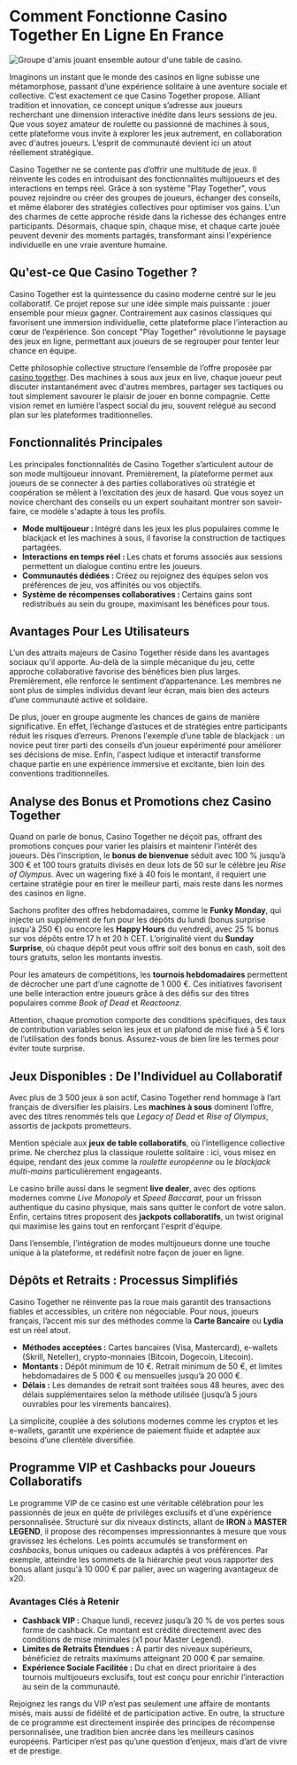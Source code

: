 <h1>Comment Fonctionne Casino Together En Ligne En France</h1>
    <img src="https://img.freepik.com/premium-vector/jackpot-banner-with-falling-gold-coins-confetti-casino-lottery-advertising-template-winning-money-prize-gambling-game-congratulations-with-dollars-vector-illustration_102902-3171.jpg?ga=GA1.1.645405282.1736841370&semt=ais_hybrid" alt="Groupe d'amis jouant ensemble autour d'une table de casino." style="max-width: 100%; height: auto; display: block; margin: 0 auto;">

<p>Imaginons un instant que le monde des casinos en ligne subisse une métamorphose, passant d’une expérience solitaire à une aventure sociale et collective. C’est exactement ce que Casino Together propose. Alliant tradition et innovation, ce concept unique s’adresse aux joueurs recherchant une dimension interactive inédite dans leurs sessions de jeu. Que vous soyez amateur de roulette ou passionné de machines à sous, cette plateforme vous invite à explorer les jeux autrement, en collaboration avec d'autres joueurs. L’esprit de communauté devient ici un atout réellement stratégique.</p>

<p>Casino Together ne se contente pas d’offrir une multitude de jeux. Il réinvente les codes en introduisant des fonctionnalités multijoueurs et des interactions en temps réel. Grâce à son système "Play Together", vous pouvez rejoindre ou créer des groupes de joueurs, échanger des conseils, et même élaborer des stratégies collectives pour optimiser vos gains. L'un des charmes de cette approche réside dans la richesse des échanges entre participants. Désormais, chaque spin, chaque mise, et chaque carte jouée peuvent devenir des moments partagés, transformant ainsi l'expérience individuelle en une vraie aventure humaine.</p>

<h2>Qu'est-ce Que Casino Together ?</h2>
<p>Casino Together est la quintessence du casino moderne centré sur le jeu collaboratif. Ce projet repose sur une idée simple mais puissante : jouer ensemble pour mieux gagner. Contrairement aux casinos classiques qui favorisent une immersion individuelle, cette plateforme place l’interaction au cœur de l’expérience. Son concept "Play Together" révolutionne le paysage des jeux en ligne, permettant aux joueurs de se regrouper pour tenter leur chance en équipe.</p>

<p>Cette philosophie collective structure l’ensemble de l’offre proposée par <a href="https://casinotogether.net/" target="_blank">casino together</a>. Des machines à sous aux jeux en live, chaque joueur peut discuter instantanément avec d'autres membres, partager ses tactiques ou tout simplement savourer le plaisir de jouer en bonne compagnie. Cette vision remet en lumière l’aspect social du jeu, souvent relégué au second plan sur les plateformes traditionnelles.</p>

<h2>Fonctionnalités Principales</h2>
<p>Les principales fonctionnalités de Casino Together s’articulent autour de son mode multijoueur innovant. Premièrement, la plateforme permet aux joueurs de se connecter à des parties collaboratives où stratégie et coopération se mêlent à l’excitation des jeux de hasard. Que vous soyez un novice cherchant des conseils ou un expert souhaitant montrer son savoir-faire, ce modèle s'adapte à tous les profils.</p>

<ul>
    <li><strong>Mode multijoueur : </strong>Intégré dans les jeux les plus populaires comme le blackjack et les machines à sous, il favorise la construction de tactiques partagées.</li>
    <li><strong>Interactions en temps réel : </strong>Les chats et forums associés aux sessions permettent un dialogue continu entre les joueurs.</li>
    <li><strong>Communautés dédiées : </strong>Créez ou rejoignez des équipes selon vos préférences de jeu, vos affinités ou vos objectifs.</li>
    <li><strong>Système de récompenses collaboratives : </strong>Certains gains sont redistribués au sein du groupe, maximisant les bénéfices pour tous.</li>
</ul>

<h2>Avantages Pour Les Utilisateurs</h2>
<p>L’un des attraits majeurs de Casino Together réside dans les avantages sociaux qu'il apporte. Au-delà de la simple mécanique du jeu, cette approche collaborative favorise des bénéfices bien plus larges. Premièrement, elle renforce le sentiment d’appartenance. Les membres ne sont plus de simples individus devant leur écran, mais bien des acteurs d’une communauté active et solidaire.</p>

<p>De plus, jouer en groupe augmente les chances de gains de manière significative. En effet, l’échange d’astuces et de stratégies entre participants réduit les risques d’erreurs. Prenons l'exemple d’une table de blackjack : un novice peut tirer parti des conseils d’un joueur expérimenté pour améliorer ses décisions de mise. Enfin, l'aspect ludique et interactif transforme chaque partie en une expérience immersive et excitante, bien loin des conventions traditionnelles.</p>


 
<h2>Analyse des Bonus et Promotions chez Casino Together</h2>

<p>Quand on parle de bonus, Casino Together ne déçoit pas, offrant des promotions conçues pour varier les plaisirs et maintenir l'intérêt des joueurs. Dès l’inscription, le <strong>bonus de bienvenue</strong> séduit avec 100 % jusqu’à 300 € et 100 tours gratuits divisés en deux lots de 50 sur le célèbre jeu <em>Rise of Olympus</em>. Avec un wagering fixé à 40 fois le montant, il requiert une certaine stratégie pour en tirer le meilleur parti, mais reste dans les normes des casinos en ligne.</p>

<p>Sachons profiter des offres hebdomadaires, comme le <strong>Funky Monday</strong>, qui injecte un supplément de fun pour les dépôts du lundi (bonus surprise jusqu'à 250 €) ou encore les <strong>Happy Hours</strong> du vendredi, avec 25 % bonus sur vos dépôts entre 17 h et 20 h CET. L’originalité vient du <strong>Sunday Surprise</strong>, où chaque dépôt peut vous offrir soit des bonus en cash, soit des tours gratuits, selon les montants investis.</p>

<p>Pour les amateurs de compétitions, les <strong>tournois hebdomadaires</strong> permettent de décrocher une part d’une cagnotte de 1 000 €. Ces initiatives favorisent une belle interaction entre joueurs grâce à des défis sur des titres populaires comme <em>Book of Dead</em> et <em>Reactoonz</em>.</p>

<p>Attention, chaque promotion comporte des conditions spécifiques, des taux de contribution variables selon les jeux et un plafond de mise fixé à 5 € lors de l’utilisation des fonds bonus. Assurez-vous de bien lire les termes pour éviter toute surprise.</p>

<h2>Jeux Disponibles : De l'Individuel au Collaboratif</h2>

<p>Avec plus de 3 500 jeux à son actif, Casino Together rend hommage à l’art français de diversifier les plaisirs. Les <strong>machines à sous</strong> dominent l’offre, avec des titres renommés tels que <em>Legacy of Dead</em> et <em>Rise of Olympus</em>, assortis de jackpots prometteurs.</p>

<p>Mention spéciale aux <strong>jeux de table collaboratifs</strong>, où l’intelligence collective prime. Ne cherchez plus la classique roulette solitaire : ici, vous misez en équipe, rendant des jeux comme la <em>roulette européenne</em> ou le <em>blackjack multi-mains</em> particulièrement engageants.</p>

<p>Le casino brille aussi dans le segment <strong>live dealer</strong>, avec des options modernes comme <em>Live Monopoly</em> et <em>Speed Baccarat</em>, pour un frisson authentique du casino physique, mais sans quitter le confort de votre salon. Enfin, certains titres proposent des <strong>jackpots collaboratifs</strong>, un twist original qui maximise les gains tout en renforçant l'esprit d'équipe.</p>

<p>Dans l’ensemble, l’intégration de modes multijoueurs donne une touche unique à la plateforme, et redéfinit notre façon de jouer en ligne.</p>

<h2>Dépôts et Retraits : Processus Simplifiés</h2>

<p>Casino Together ne réinvente pas la roue mais garantit des transactions fiables et accessibles, un critère non négociable. Pour nous, joueurs français, l’accent mis sur des méthodes comme la <strong>Carte Bancaire</strong> ou <strong>Lydia</strong> est un réel atout.</p>

<ul>
  <li><strong>Méthodes acceptées :</strong> Cartes bancaires (Visa, Mastercard), e-wallets (Skrill, Neteller), crypto-monnaies (Bitcoin, Dogecoin, Litecoin).</li>
  <li><strong>Montants :</strong> Dépôt minimum de 10 €. Retrait minimum de 50 €, et limites hebdomadaires de 5 000 € ou mensuelles jusqu’à 20 000 €.</li>
  <li><strong>Délais :</strong> Les demandes de retrait sont traitées sous 48 heures, avec des délais supplémentaires selon la méthode utilisée (jusqu’à 5 jours ouvrables pour les virements bancaires).</li>
</ul>

<p>La simplicité, couplée à des solutions modernes comme les cryptos et les e-wallets, garantit une expérience de paiement fluide et adaptée aux besoins d’une clientèle diversifiée.</p>
 

 
<h2>Programme VIP et Cashbacks pour Joueurs Collaboratifs</h2>
<p>Le programme VIP de ce casino est une véritable célébration pour les passionnés de jeux en quête de privilèges exclusifs et d’une expérience personnalisée. Structuré sur dix niveaux distincts, allant de <strong>IRON</strong> à <strong>MASTER LEGEND</strong>, il propose des récompenses impressionnantes à mesure que vous gravissez les échelons. Les points accumulés se transforment en <em>cashbacks</em>, bonus uniques ou cadeaux adaptés à vos préférences. Par exemple, atteindre les sommets de la hiérarchie peut vous rapporter des bonus allant jusqu'à 10 000 € par palier, avec un wagering avantageux de x20. </p>

<h3>Avantages Clés à Retenir</h3>
<ul>
    <li><strong>Cashback VIP :</strong> Chaque lundi, recevez jusqu’à 20 % de vos pertes sous forme de cashback. Ce montant est crédité directement avec des conditions de mise minimales (x1 pour Master Legend).</li>
    <li><strong>Limites de Retraits Étendues :</strong> À partir des niveaux supérieurs, bénéficiez de retraits maximums atteignant 20 000 € par semaine.</li>
    <li><strong>Expérience Sociale Facilitée :</strong> Du chat en direct prioritaire à des tournois multijoueurs exclusifs, tout est conçu pour enrichir l’interaction au sein de la communauté.</li>
</ul>

<p>Rejoignez les rangs du VIP n’est pas seulement une affaire de montants misés, mais aussi de fidélité et de participation active. En outre, la structure de ce programme est directement inspirée des principes de récompense personnalisée, une tradition bien ancrée dans les meilleurs casinos européens. Participer n’est pas qu’une question d’enjeux, mais d’art de vivre et de prestige.</p>